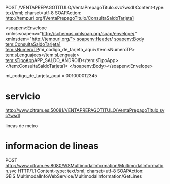 POST /VENTAPREPAGOTITULO/VentaPrepagoTitulo.svc?wsdl 
Content-type: text/xml; charset=utf-8
SOAPAction: http://tempuri.org/IVentaPrepagoTitulo/ConsultaSaldoTarjeta1

<soapenv:Envelope xmlns:soapenv="http://schemas.xmlsoap.org/soap/envelope/" xmlns:tem="http://tempuri.org/">   <soapenv:Header/>   <soapenv:Body>      <tem:ConsultaSaldoTarjeta1>         <tem:sNumeroTP>mi_codigo_de_tarjeta_aqui</tem:sNumeroTP>         <tem:sLenguaje>es</tem:sLenguaje>         <tem:sTipoApp>APP_SALDO_ANDROID</tem:sTipoApp>      </tem:ConsultaSaldoTarjeta1>   </soapenv:Body></soapenv:Envelope>


mi_codigo_de_tarjeta_aqui = 001000012345

# servicio 
http://www.citram.es:50081/VENTAPREPAGOTITULO/VentaPrepagoTitulo.svc?wsdl


lineas de metro 
# informacion de lineas
POST http://www.citram.es:8080/WSMultimodalInformation/MultimodalInformation.svc HTTP/1.1
Content-type: text/xml; charset=utf-8
SOAPAction: GEIS.MultimodalInfoWebService/MultimodalInformation/GetLines
